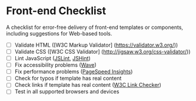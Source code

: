 # Front-end Checklist
A checklist for error-free delivery of front-end templates or components, including suggestions for Web-based tools.

- [ ] Validate HTML ([W3C Markup Validator] (https://validator.w3.org/))
- [ ] Validate CSS ([W3C CSS Validator] (http://jigsaw.w3.org/css-validator/))
- [ ] Lint JavaScript ([JSLint](http://www.jslint.com/), [JSHint](http://jshint.com/))
- [ ] Fix accessibility problems ([Wave](http://wave.webaim.org/))
- [ ] Fix performance problems ([PageSpeed Insights](https://developers.google.com/speed/pagespeed/insights/))
- [ ] Check for typos if template has real content
- [ ] Check links if template has real content ([W3C Link Checker](https://validator.w3.org/checklink))
- [ ] Test in all supported browsers and devices
